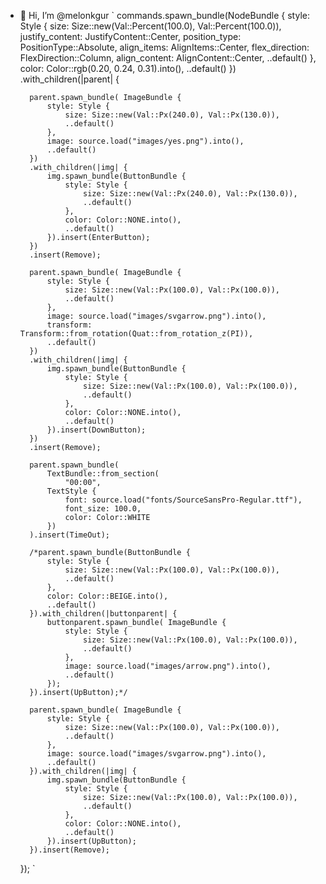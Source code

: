 - 👋 Hi, I’m @melonkgur
`
commands.spawn_bundle(NodeBundle {
        style: Style {
            size:  Size::new(Val::Percent(100.0), Val::Percent(100.0)),
            justify_content: JustifyContent::Center,
            position_type: PositionType::Absolute,
            align_items: AlignItems::Center,
            flex_direction: FlexDirection::Column,
            align_content: AlignContent::Center,
            ..default()
        },
        color: Color::rgb(0.20, 0.24, 0.31).into(),
        ..default()
    })
    .with_children(|parent| {

        parent.spawn_bundle( ImageBundle {
            style: Style {
                size: Size::new(Val::Px(240.0), Val::Px(130.0)),
                ..default()
            },
            image: source.load("images/yes.png").into(),
            ..default()
        })
        .with_children(|img| {
            img.spawn_bundle(ButtonBundle {
                style: Style {
                    size: Size::new(Val::Px(240.0), Val::Px(130.0)),
                    ..default()
                },
                color: Color::NONE.into(),
                ..default()
            }).insert(EnterButton);
        })
        .insert(Remove);

        parent.spawn_bundle( ImageBundle {
            style: Style {
                size: Size::new(Val::Px(100.0), Val::Px(100.0)),
                ..default()
            },
            image: source.load("images/svgarrow.png").into(),
            transform: Transform::from_rotation(Quat::from_rotation_z(PI)),
            ..default()
        })
        .with_children(|img| {
            img.spawn_bundle(ButtonBundle {
                style: Style {
                    size: Size::new(Val::Px(100.0), Val::Px(100.0)),
                    ..default()
                },
                color: Color::NONE.into(),
                ..default()
            }).insert(DownButton);
        })
        .insert(Remove);

        parent.spawn_bundle(
            TextBundle::from_section(
                "00:00", 
            TextStyle { 
                font: source.load("fonts/SourceSansPro-Regular.ttf"), 
                font_size: 100.0, 
                color: Color::WHITE 
            })
        ).insert(TimeOut);

        /*parent.spawn_bundle(ButtonBundle {
            style: Style {
                size: Size::new(Val::Px(100.0), Val::Px(100.0)),
                ..default()
            },
            color: Color::BEIGE.into(),
            ..default()
        }).with_children(|buttonparent| {
            buttonparent.spawn_bundle( ImageBundle {
                style: Style {
                    size: Size::new(Val::Px(100.0), Val::Px(100.0)),
                    ..default()
                },
                image: source.load("images/arrow.png").into(),
                ..default()
            });
        }).insert(UpButton);*/

        parent.spawn_bundle( ImageBundle {
            style: Style {
                size: Size::new(Val::Px(100.0), Val::Px(100.0)),
                ..default()
            },
            image: source.load("images/svgarrow.png").into(),
            ..default()
        }).with_children(|img| {
            img.spawn_bundle(ButtonBundle {
                style: Style {
                    size: Size::new(Val::Px(100.0), Val::Px(100.0)),
                    ..default()
                },
                color: Color::NONE.into(),
                ..default()
            }).insert(UpButton);
        }).insert(Remove);
    });
`
